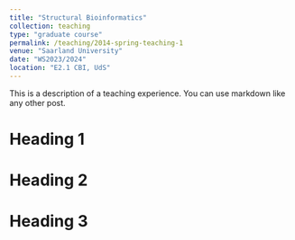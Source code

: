 ```yaml
---
title: "Structural Bioinformatics"
collection: teaching
type: "graduate course"
permalink: /teaching/2014-spring-teaching-1
venue: "Saarland University"
date: "WS2023/2024"
location: "E2.1 CBI, UdS"
---
```


This is a description of a teaching experience. You can use markdown like any other post.

Heading 1
======

Heading 2
======

Heading 3
======
